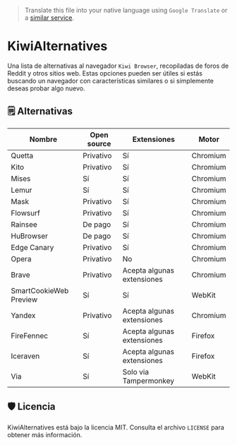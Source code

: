 > Translate this file into your native language using `Google Translate` or a [similar service](https://immersivetranslate.com).

# KiwiAlternatives

Una lista de alternativas al navegador `Kiwi Browser`, recopiladas de foros de Reddit y otros sitios web. Estas opciones pueden ser útiles si estás buscando un navegador con características similares o si simplemente deseas probar algo nuevo.

## 🗒️ Alternativas

| Nombre                | Open source | Extensiones                   | Motor     |
|-----------------------|-------------|-------------------------------|-----------|
| Quetta                | Privativo   | Sí                            | Chromium  |
| Kito                  | Privativo   | Sí                            | Chromium  |
| Mises                 | Sí          | Sí                            | Chromium  |
| Lemur                 | Sí          | Sí                            | Chromium  |
| Mask                  | Privativo   | Sí                            | Chromium  |
| Flowsurf              | Privativo   | Sí                            | Chromium  |
| Rainsee               | De pago     | Sí                            | Chromium  |
| HuBrowser             | De pago     | Sí                            | Chromium  |
| Edge Canary           | Privativo   | Sí                            | Chromium  |
| Opera                 | Privativo   | No                            | Chromium  |
| Brave                 | Privativo   | Acepta algunas extensiones    | Chromium  |
| SmartCookieWeb Preview| Sí          | Sí                            | WebKit    |
| Yandex                | Privativo   | Acepta algunas extensiones    | Chromium  |
| FireFennec            | Sí          | Acepta algunas extensiones    | Firefox   |
| Iceraven              | Sí          | Acepta algunas extensiones    | Firefox   |
| Via                   | Sí          | Solo via Tampermonkey         | WebKit    |

## 🛡️ Licencia

KiwiAlternatives está bajo la licencia MIT. Consulta el archivo `LICENSE` para obtener más información.
